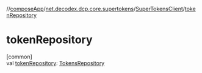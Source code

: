 //[composeApp](../../../index.md)/[net.decodex.dcp.core.supertokens](../index.md)/[SuperTokensClient](index.md)/[tokenRepository](token-repository.md)

# tokenRepository

[common]\
val [tokenRepository](token-repository.md): [TokensRepository](../../net.decodex.dcp.core.supertokens.recipes.session.repository/-tokens-repository/index.md)
